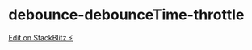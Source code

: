 # debounce-debounceTime-throttle

[Edit on StackBlitz ⚡️](https://stackblitz.com/edit/angular-ivy-mvhqx6)